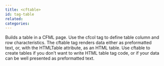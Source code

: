 ```yaml
---
title: <cftable>
id: tag-table
related:
categories:
---
```


Builds a table in a CFML page. Use the cfcol tag to define table column and row
characteristics. The cftable tag renders data either as preformatted text, or, with the HTMLTable
attribute, as an HTML table. Use cftable to create tables if you don't want to write HTML table tag
code, or if your data can be well presented as preformatted text.